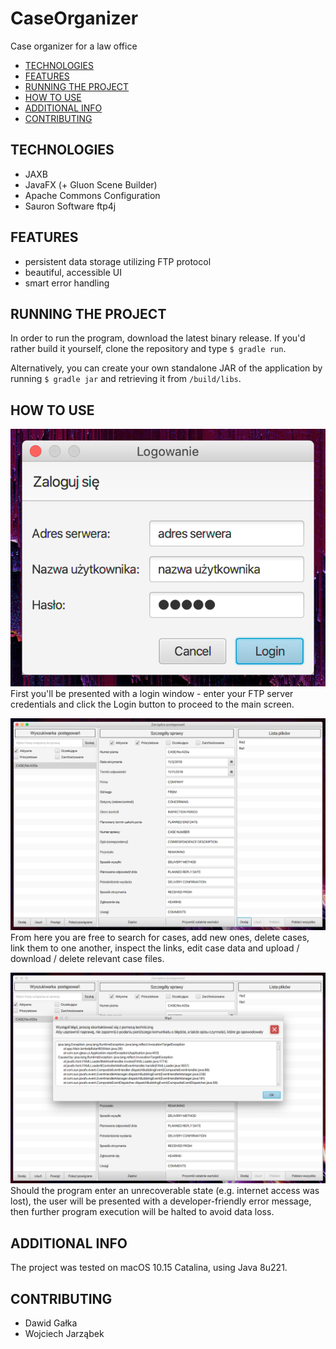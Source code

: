 # CaseOrganizer
Case organizer for a law office

- [TECHNOLOGIES](#technologies)
- [FEATURES](#features)
- [RUNNING THE PROJECT](#running-the-project)
- [HOW TO USE](#how-to-use)
- [ADDITIONAL INFO](#additional-info)
- [CONTRIBUTING](#contributing)

## TECHNOLOGIES
- JAXB
- JavaFX (+ Gluon Scene Builder)
- Apache Commons Configuration
- Sauron Software ftp4j

## FEATURES
- persistent data storage utilizing FTP protocol
- beautiful, accessible UI
- smart error handling

## RUNNING THE PROJECT
In order to run the program, download the latest binary release. If you'd rather build it yourself, clone the repository and type `$ gradle run`.

Alternatively, you can create your own standalone JAR of the application by running `$ gradle jar` and retrieving it from `/build/libs`.

## HOW TO USE
![Login](./screenshots/login.png)
First you'll be presented with a login window - enter your FTP server credentials and click the Login button to proceed to the main screen.

![Example](./screenshots/example.png)
From here you are free to search for cases, add new ones, delete cases, link them to one another, inspect the links, edit case data and upload / download / delete relevant case files.

![Error](./screenshots/error.png)
Should the program enter an unrecoverable state (e.g. internet access was lost), the user will be presented with a developer-friendly error message, then further program execution will be halted to avoid data loss.

## ADDITIONAL INFO
The project was tested on macOS 10.15 Catalina, using Java 8u221.

## CONTRIBUTING
- Dawid Gałka
- Wojciech Jarząbek
